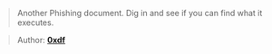 > Another Phishing document. Dig in and see if you can find what it executes.

> Author: **[0xdf][author-profile]**

[author-profile]: https://app.hackthebox.eu/users/4935
